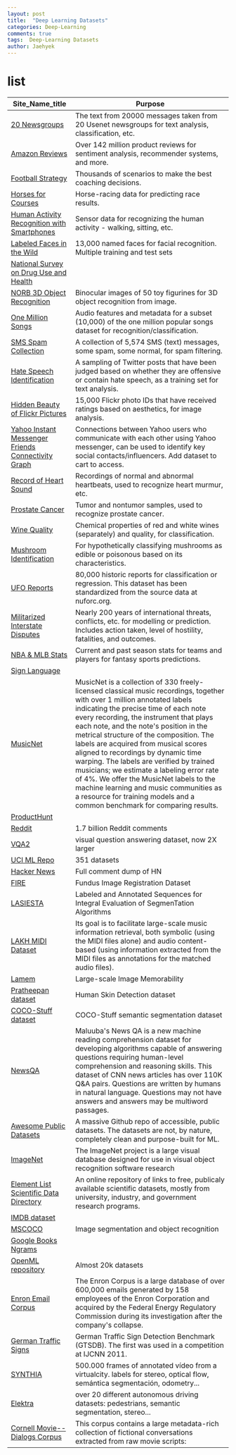 ```yaml
---
layout: post
title:  "Deep Learning Datasets"
categories: Deep-Learning
comments: true
tags:  Deep-Learning Datasets
author: Jaehyek
---
```


# list

Site_Name_title     |    Purpose
--------  |    -------- 
[20 Newsgroups	](http://kdd.ics.uci.edu/databases/20newsgroups/20newsgroups.html	) | 	The text from 20000 messages taken from 20 Usenet newsgroups for text analysis, classification, etc.
[Amazon Reviews	](http://jmcauley.ucsd.edu/data/amazon/	) | 	Over 142 million product reviews for sentiment analysis, recommender systems, and more.
[Football Strategy	](https://www.crowdflower.com/wp-content/uploads/2016/03/Football-Scenarios-DFE-832307.csv	) | 	Thousands of scenarios to make the best coaching decisions.
[Horses for Courses	](https://www.kaggle.com/lukebyrne/horses-for-courses	) | 	Horse-racing data for predicting race results.
[Human Activity Recognition with Smartphones	](https://www.kaggle.com/uciml/human-activity-recognition-with-smartphones	) | 	Sensor data for recognizing the human activity - walking, sitting, etc.
[Labeled Faces in the Wild	](http://vis-www.cs.umass.edu/lfw/	) | 	13,000 named faces for facial recognition. Multiple training and test sets
[National Survey on Drug Use and Health	](http://www.icpsr.umich.edu/icpsrweb/ICPSR/studies/34933		) | 
[NORB 3D Object Recognition	](http://www.cs.nyu.edu/~ylclab/data/norb-v1.0/	) | 	Binocular images of 50 toy figurines for 3D object recognition from image.
[One Million Songs	](http://labrosa.ee.columbia.edu/millionsong/	) | 	Audio features and metadata for a subset (10,000) of the one million popular songs dataset for recognition/classification.
[SMS Spam Collection	](http://www.dt.fee.unicamp.br/~tiago/smsspamcollection/	) | 	A collection of 5,574 SMS (text) messages, some spam, some normal, for spam filtering.
[Hate Speech Identification	](https://www.crowdflower.com/wp-content/uploads/2016/03/twitter-hate-speech-classifier-DFE-a845520.csv	) | 	A sampling of Twitter posts that have been judged based on whether they are offensive or contain hate speech, as a training set for text analysis.
[Hidden Beauty of Flickr Pictures	](http://www.di.unito.it/~schifane/dataset/beauty-icwsm15/	) | 	15,000 Flickr photo IDs that have received ratings based on aesthetics, for image analysis.
[Yahoo Instant Messenger Friends Connectivity Graph	](http://webscope.sandbox.yahoo.com/catalog.php?datatype=g	) | 	Connections between Yahoo users who communicate with each other using Yahoo messenger, can be used to identify key social contacts/influencers. Add dataset to cart to access.
[Record of Heart Sound	](http://mldata.org/repository/data/viewslug/record-of-heart-sound/	) | 	Recordings of normal and abnormal heartbeats, used to recognize heart murmur, etc.
[Prostate Cancer	](http://mldata.org/repository/data/viewslug/prostate-cancer/	) | 	Tumor and nontumor samples, used to recognize prostate cancer.
[Wine Quality	](http://archive.ics.uci.edu/ml/datasets/Wine+Quality	) | 	Chemical properties of red and white wines (separately) and quality, for classification.
[Mushroom Identification	](http://archive.ics.uci.edu/ml/datasets/Mushroom	) | 	For hypothetically classifying mushrooms as edible or poisonous based on its characteristics.
[UFO Reports	](https://github.com/planetsig/ufo-reports	) | 	80,000 historic reports for classification or regression. This dataset has been standardized from the source data at nuforc.org.
[Militarized Interstate Disputes	](http://www.correlatesofwar.org/data-sets/MIDs	) | 	Nearly 200 years of international threats, conflicts, etc. for modelling or prediction. Includes action taken, level of hostility, fatalities, and outcomes.
[NBA & MLB Stats	](http://www.dougstats.com/	) | 	Current and past season stats for teams and players for fantasy sports predictions.
[Sign Language	](http://www-i6.informatik.rwth-aachen.de/~dreuw/database.php	) | 	
[MusicNet	](http://homes.cs.washington.edu/~thickstn/musicnet.html	) | 	MusicNet is a collection of 330 freely-licensed classical music recordings, together with over 1 million annotated labels indicating the precise time of each note every recording, the instrument that plays each note, and the note's position in the metrical structure of the composition. The labels are acquired from musical scores aligned to recordings by dynamic time warping. The labels are verified by trained musicians; we estimate a labeling error rate of 4%. We offer the MusicNet labels to the machine learning and music communities as a resource for training models and a common benchmark for comparing results.
[ProductHunt	](https://data.world/producthunt/product-hunt-research	) | 	
[Reddit	](https://www.reddit.com/r/datasets/comments/3bxlg7/i_have_every_publicly_available_reddit_comment/	) | 	1.7 billion Reddit comments
[VQA2	](https://arxiv.org/pdf/1612.00837.pdf	) | 	visual question answering dataset, now 2X larger
[UCI ML Repo	](https://archive.ics.uci.edu/ml/datasets.html	) | 	351 datasets
[Hacker News	](http://aaron-hoffman.blogspot.com/2016/10/hacker-news-dataset-october-2016.html	) | 	Full comment dump of HN
[FIRE	](http://www.ics.forth.gr/cvrl/fire/	) | 	Fundus Image Registration Dataset
[LASIESTA	](http://www.gti.ssr.upm.es/data/LASIESTA	) | 	Labeled and Annotated Sequences for Integral Evaluation of SegmenTation Algorithms
[LAKH MIDI Dataset	](http://colinraffel.com/projects/lmd/	) | 	Its goal is to facilitate large-scale music information retrieval, both symbolic (using the MIDI files alone) and audio content-based (using information extracted from the MIDI files as annotations for the matched audio files).
[Lamem	](http://memorability.csail.mit.edu/	) | 	Large-scale Image Memorability
[Pratheepan dataset	](http://cs-chan.com/project1.htm	) | 	Human Skin Detection dataset
[COCO-Stuff dataset	](http://calvin.inf.ed.ac.uk/datasets/coco-stuff	) | 	COCO-Stuff semantic segmentation dataset
[NewsQA	](http://datasets.maluuba.com/NewsQA	) | 	Maluuba's News QA is a new machine reading comprehension dataset for developing algorithms capable of answering questions requiring human-level comprehension and reasoning skills. This dataset of CNN news articles has over 110K Q&A pairs. Questions are written by humans in natural language. Questions may not have answers and answers may be multiword passages.
[Awesome Public Datasets	](https://github.com/caesar0301/awesome-public-datasets	) | 	A massive Github repo of accessible, public datasets. The datasets are not, by nature, completely clean and purpose-built for ML.
[ImageNet	](https://github.com/caesar0301/awesome-public-datasets	) | 	The ImageNet project is a large visual database designed for use in visual object recognition software research
[Element List Scientific Data Directory	](http://www.elementlist.com/scientific_data/	) | 	An online repository of links to free, publicaly available scientific datasets, mostly from university, industry, and government research programs.
[IMDB dataset](	ftp://ftp.fu-berlin.de/pub/misc/movies/database/	) | 	
[MSCOCO](http://mscoco.org/) | 	Image segmentation and object recognition
[Google Books Ngrams	](https://aws.amazon.com/datasets/google-books-ngrams/	) | 	
[OpenML repository	](http://www.openml.org/search?type=data	) | 	Almost 20k datasets
[Enron Email Corpus	](https://en.wikipedia.org/wiki/Enron_Corpus	) | 	The Enron Corpus is a large database of over 600,000 emails generated by 158 employees of the Enron Corporation and acquired by the Federal Energy Regulatory Commission during its investigation after the company's collapse.
[German Traffic Signs	](http://benchmark.ini.rub.de/	) | 	German Traffic Sign Detection Benchmark (GTSDB). The first was used in a competition at IJCNN 2011.
[SYNTHIA	](http://www.synthia-dataset.net	) | 	500.000 frames of annotated vídeo from a virtualcity. labels for stereo, optical flow, semántica segmentación, odometry...
[Elektra	](http://adas.cvc.uab.es/elektra	) | 	over 20 different autonomous driving datasets: pedestrians, semantic segmentation, stereo...
[Cornell Movie--Dialogs Corpus	](http://www.cs.cornell.edu/~cristian/Cornell_Movie-Dialogs_Corpus.html	) | 	This corpus contains a large metadata-rich collection of fictional conversations extracted from raw movie scripts:
